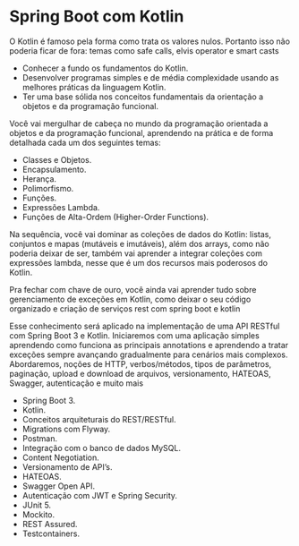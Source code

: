 # Spring Boot com Kotlin

O Kotlin é famoso pela forma como trata os valores nulos. Portanto isso não poderia ficar de fora: temas como safe calls, elvis operator e smart casts

- Conhecer a fundo os fundamentos do Kotlin.
- Desenvolver programas simples e de média complexidade usando as melhores práticas da linguagem Kotlin.
- Ter uma base sólida nos conceitos fundamentais da orientação a objetos e da programação funcional.


Você vai mergulhar de cabeça no mundo da programação orientada a objetos e da programação funcional, aprendendo na prática e de forma detalhada cada um dos seguintes temas:

- Classes e Objetos.
- Encapsulamento.
- Herança.
- Polimorfismo.
- Funções.
- Expressões Lambda.
- Funções de Alta-Ordem (Higher-Order Functions).


Na sequência, você vai dominar as coleções de dados do Kotlin: listas, conjuntos e mapas (mutáveis e imutáveis), além dos arrays, como não poderia deixar de ser, também vai aprender a integrar coleções com expressões lambda, nesse que é um dos recursos mais poderosos do Kotlin.


Pra fechar com chave de ouro, você ainda vai aprender tudo sobre gerenciamento de exceções em Kotlin, como deixar o seu código organizado e criação de serviços rest com spring boot e kotlin

Esse conhecimento será aplicado na implementação de uma API RESTful com Spring Boot 3 e Kotlin. Iniciaremos com uma aplicação simples aprendendo como funciona as principais annotations e aprendendo a tratar exceções sempre avançando gradualmente para cenários mais complexos. Abordaremos, noções de HTTP, verbos/métodos, tipos de parâmetros, paginação, upload e download de arquivos, versionamento, HATEOAS, Swagger, autenticação e muito mais

- Spring Boot 3.
- Kotlin.
- Conceitos arquiteturais do REST/RESTful.
- Migrations com Flyway.
- Postman.
- Integração com o banco de dados MySQL.
- Content Negotiation.
- Versionamento de API’s.
- HATEOAS.
- Swagger Open API.
- Autenticação com JWT e Spring Security.
- JUnit 5.
- Mockito.
- REST Assured.
- Testcontainers.
